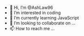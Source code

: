 - 👋 Hi, I’m @AshLaw96
- 👀 I’m interested in coding
- 🌱 I’m currently learning JavaScript
- 💞️ I’m looking to collaborate on ...
- 📫 How to reach me ...

<!---
AshLaw96/AshLaw96 is a ✨ special ✨ repository because its `README.md` (this file) appears on your GitHub profile.
You can click the Preview link to take a look at your changes.
--->
